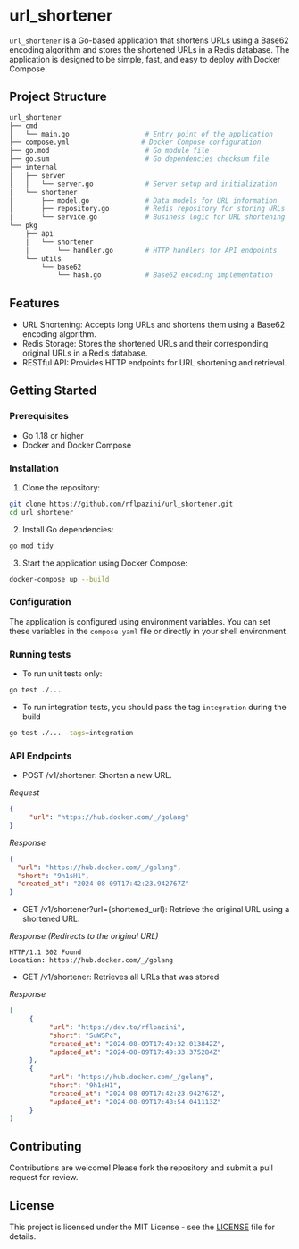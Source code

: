 # url_shortener

`url_shortener` is a Go-based application that shortens URLs using a Base62 encoding algorithm and stores the shortened URLs in a Redis database. The application is designed to be simple, fast, and easy to deploy with Docker Compose.



## Project Structure

```bash
url_shortener
├── cmd
│   └── main.go                   # Entry point of the application
├── compose.yml                  # Docker Compose configuration
├── go.mod                        # Go module file
├── go.sum                        # Go dependencies checksum file
├── internal
│   ├── server
│   │   └── server.go             # Server setup and initialization
│   └── shortener
│       ├── model.go              # Data models for URL information
│       ├── repository.go         # Redis repository for storing URLs
│       └── service.go            # Business logic for URL shortening
└── pkg
    ├── api
    │   └── shortener
    │       └── handler.go        # HTTP handlers for API endpoints
    └── utils
        └── base62
            └── hash.go           # Base62 encoding implementation
```

## Features
- URL Shortening: Accepts long URLs and shortens them using a Base62 encoding algorithm.
- Redis Storage: Stores the shortened URLs and their corresponding original URLs in a Redis database.
- RESTful API: Provides HTTP endpoints for URL shortening and retrieval.


## Getting Started
### Prerequisites
- Go 1.18 or higher
- Docker and Docker Compose

### Installation

1. Clone the repository:
```bash 
git clone https://github.com/rflpazini/url_shortener.git
cd url_shortener
```

2. Install Go dependencies:
```bash 
go mod tidy
```
3. Start the application using Docker Compose:
```bash 
docker-compose up --build 
```

### Configuration
The application is configured using environment variables. You can set these variables in the `compose.yaml` file or directly in your shell environment.


### Running tests

- To run unit tests only:
```bash
go test ./...
```

- To run integration tests, you should pass the tag `integration` during the build
```bash
go test ./... -tags=integration
```

### API Endpoints

- POST /v1/shortener: Shorten a new URL.
 
_Request_
```json
{
     "url": "https://hub.docker.com/_/golang"
}

```
_Response_
```json
{
  "url": "https://hub.docker.com/_/golang",
  "short": "9h1sH1",
  "created_at": "2024-08-09T17:42:23.942767Z"
}
```
- GET /v1/shortener?url={shortened_url}: Retrieve the original URL using a shortened URL.

_Response (Redirects to the original URL)_
```
HTTP/1.1 302 Found
Location: https://hub.docker.com/_/golang
```

- GET /v1/shortener: Retrieves all URLs that was stored

_Response_
```json
[
     {
          "url": "https://dev.to/rflpazini",
          "short": "SuWSPc",
          "created_at": "2024-08-09T17:49:32.013842Z",
          "updated_at": "2024-08-09T17:49:33.375284Z"
     },
     {
          "url": "https://hub.docker.com/_/golang",
          "short": "9h1sH1",
          "created_at": "2024-08-09T17:42:23.942767Z",
          "updated_at": "2024-08-09T17:48:54.041113Z"
     }
]
```

## Contributing
Contributions are welcome! Please fork the repository and submit a pull request for review.

## License
This project is licensed under the MIT License - see the [LICENSE](https://rflpazini.mit-license.org/) file for details.